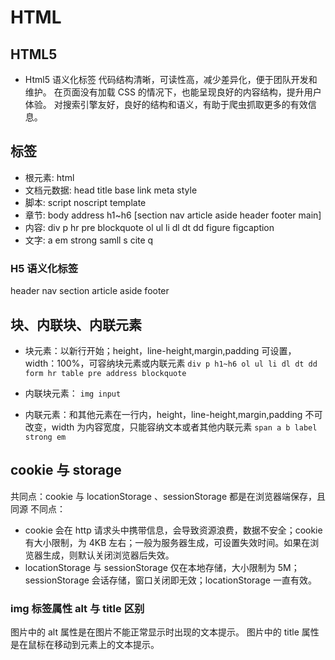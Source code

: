 # HTML

## HTML5

- Html5 语义化标签
  代码结构清晰，可读性高，减少差异化，便于团队开发和维护。
  在页面没有加载 CSS 的情况下，也能呈现良好的内容结构，提升用户体验。
  对搜索引擎友好，良好的结构和语义，有助于爬虫抓取更多的有效信息。

## 标签

- 根元素: html
- 文档元数据: head title base link meta style
- 脚本: script noscript template
- 章节: body address h1~h6 [section nav article aside header footer main]
- 内容: div p hr pre blockquote ol ul li dl dt dd figure figcaption
- 文字: a em strong samll s cite q

### H5 语义化标签

header nav section article aside footer

## 块、内联块、内联元素

- 块元素：以新行开始；height，line-height,margin,padding 可设置，width：100%，可容纳块元素或内联元素
  `div p h1~h6 ol ul li dl dt dd form hr table pre address blockquote`

- 内联块元素：
  `img input`

- 内联元素：和其他元素在一行内，height，line-height,margin,padding 不可改变，width 为内容宽度，只能容纳文本或者其他内联元素
  `span a b label strong em`

## cookie 与 storage

共同点：cookie 与 locationStorage 、sessionStorage 都是在浏览器端保存，且同源
不同点：

- cookie 会在 http 请求头中携带信息，会导致资源浪费，数据不安全；cookie 有大小限制，为 4KB 左右；一般为服务器生成，可设置失效时间。如果在浏览器生成，则默认关闭浏览器后失效。
- locationStorage 与 sessionStorage 仅在本地存储，大小限制为 5M；sessionStorage 会话存储，窗口关闭即无效；locationStorage 一直有效。

### img 标签属性 alt 与 title 区别

图片中的 alt 属性是在图片不能正常显示时出现的文本提示。 图片中的 title 属性是在鼠标在移动到元素上的文本提示。
